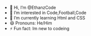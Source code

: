 - 👋 Hi, I’m @EthanzCode
- 👀 I’m interested in Code,Football,Code
- 🌱 I’m currently learning Html and CSS
- 😄 Pronouns: He/Him
- ⚡ Fun fact: Im new to codeing

<!---
EthanzCode/EthanzCode is a ✨ special ✨ repository because its `README.md` (this file) appears on your GitHub profile.
You can click the Preview link to take a look at your changes.
--->
